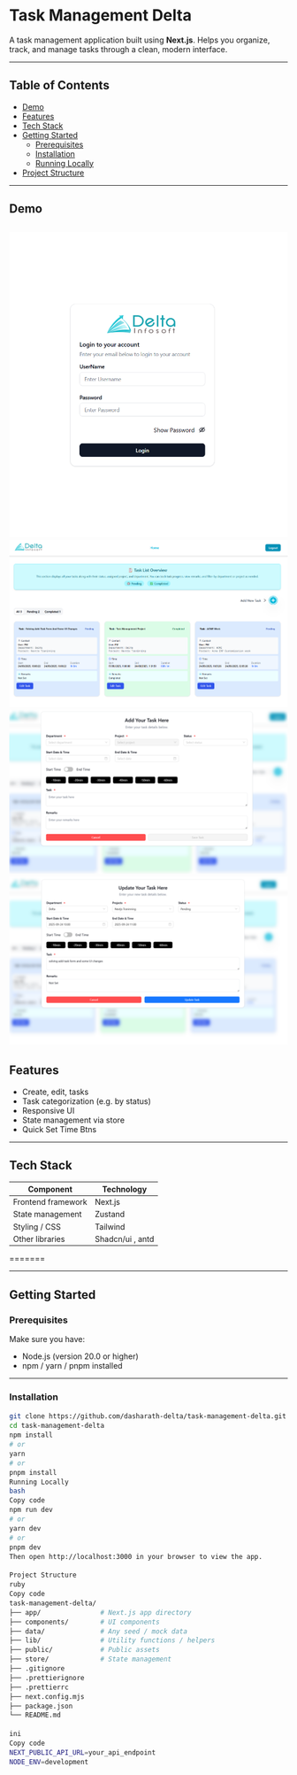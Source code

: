 # Task Management Delta

A task management application built using **Next.js**. Helps you organize, track, and manage tasks through a clean, modern interface.

---

## Table of Contents

- [Demo](#demo)
- [Features](#features)
- [Tech Stack](#tech-stack)
- [Getting Started](#getting-started)
  - [Prerequisites](#prerequisites)
  - [Installation](#installation)
  - [Running Locally](#running-locally)
- [Project Structure](#project-structure)

---

## Demo
![Login Page](<Screenshot 2025-09-24 115233.png>)
![Home Screen](<Screenshot 2025-09-24 115338.png>)
![Add-Task Form](<Screenshot 2025-09-24 115400.png>)
![Edit-Task Form](<Screenshot 2025-09-24 115422.png>)
---

## Features

- Create, edit, tasks
- Task categorization (e.g. by status)
- Responsive UI
- State management via store
- Quick Set Time Btns

---

## Tech Stack

| Component          | Technology       |
| ------------------ | ---------------- |
| Frontend framework | Next.js          |
| State management   | Zustand          |
| Styling / CSS      | Tailwind         |
| Other libraries    | Shadcn/ui , antd |

=======

---

## Getting Started

### Prerequisites

Make sure you have:

- Node.js (version 20.0 or higher)
- npm / yarn / pnpm installed

---

### Installation

```bash
git clone https://github.com/dasharath-delta/task-management-delta.git
cd task-management-delta
npm install
# or
yarn
# or
pnpm install
Running Locally
bash
Copy code
npm run dev
# or
yarn dev
# or
pnpm dev
Then open http://localhost:3000 in your browser to view the app.

Project Structure
ruby
Copy code
task-management-delta/
├── app/               # Next.js app directory
├── components/        # UI components
├── data/              # Any seed / mock data
├── lib/               # Utility functions / helpers
├── public/            # Public assets
├── store/             # State management
├── .gitignore
├── .prettierignore
├── .prettierrc
├── next.config.mjs
├── package.json
└── README.md

ini
Copy code
NEXT_PUBLIC_API_URL=your_api_endpoint
NODE_ENV=development
```